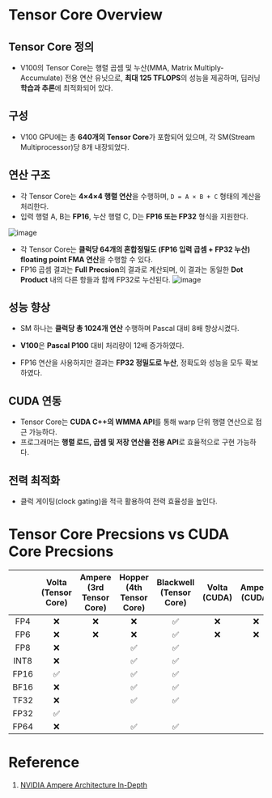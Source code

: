 # Tensor Core Overview

## Tensor Core 정의
* V100의 Tensor Core는 행렬 곱셈 및 누산(MMA, Matrix Multiply-Accumulate) 전용 연산 유닛으로, **최대 125 TFLOPS**의 성능을 제공하며, 딥러닝 **학습과 추론**에 최적화되어 있다.
  
## 구성
* V100 GPU에는 총 **640개의 Tensor Core**가 포함되어 있으며, 각 SM(Stream Multiprocessor)당 8개 내장되었다.

## 연산 구조
* 각 Tensor Core는 **4×4×4 행렬 연산**을 수행하며, `D = A × B + C` 형태의 계산을 처리한다.
* 입력 행렬 A, B는 **FP16**, 누산 행렬 C, D는 **FP16 또는 FP32** 형식을 지원한다.

![image](https://developer-blogs.nvidia.com/wp-content/uploads/2017/05/image4-625x155.png)

* 각 Tensor Core는 **클럭당 64개의 혼합정밀도 (FP16 입력 곱셈 + FP32 누산) floating point FMA 연산**을 수행할 수 있다.
* FP16 곱셈 결과는 **Full Precsion**의 결과로 계산되며, 이 결과는 동일한 **Dot Product** 내의 다른 항들과 함께 FP32로 누산된다. 
![image](https://developer-blogs.nvidia.com/wp-content/uploads/2017/05/image11.png)

## 성능 향상
* SM 하나는 **클럭당 총 1024개 연산** 수행하며 Pascal 대비 8배 향상시켰다.
* **V100**은 **Pascal P100** 대비 처리량이 12배 증가하였다.

* FP16 연산을 사용하지만 결과는 **FP32 정밀도로 누산**, 정확도와 성능을 모두 확보하였다.

## CUDA 연동
* Tensor Core는 **CUDA C++의 WMMA API**를 통해 warp 단위 행렬 연산으로 접근 가능하다.
* 프로그래머는 **행렬 로드, 곱셈 및 저장 연산을 전용 API**로 효율적으로 구현 가능하다.

## 전력 최적화
* 클럭 게이팅(clock gating)을 적극 활용하여 전력 효율성을 높인다.

# 

# Tensor Core Precsions vs CUDA Core Precsions
| | Volta (Tensor Core) | Ampere (3rd Tensor Core) | Hopper (4th Tensor Core) | Blackwell (Tensor Core) | Volta (CUDA)| Ampere (CUDA) | Hopper (CUDA) | Blackwell (CUDA) |
|:---:|:---:|:---:|:---:|:---:|:---:|:---:|:---:|:---:|
| FP4  |❌|❌|❌|✅|❌|❌|❌|❌|
| FP6  |❌|❌|❌|✅|❌|❌|❌|❌|
| FP8  |❌| | ✅ | ✅ | | | | |
| INT8 |❌| | ✅ | ✅ | | | ✅ | |
| FP16 |✅| | ✅ | ✅ | | | ✅ | ✅ |
| BF16 |❌| | ✅ | ✅ | | | ✅ | ✅ |
| TF32 |❌| | ✅ | ✅ | | | | |
| FP32 |✅| |  |  | | | ✅ | ✅ |
| FP64 |❌| | ✅ | ✅ | | | ✅ | ✅ |

# Reference
1. [NVIDIA Ampere Architecture In-Depth](https://developer.nvidia.com/blog/nvidia-ampere-architecture-in-depth/)




